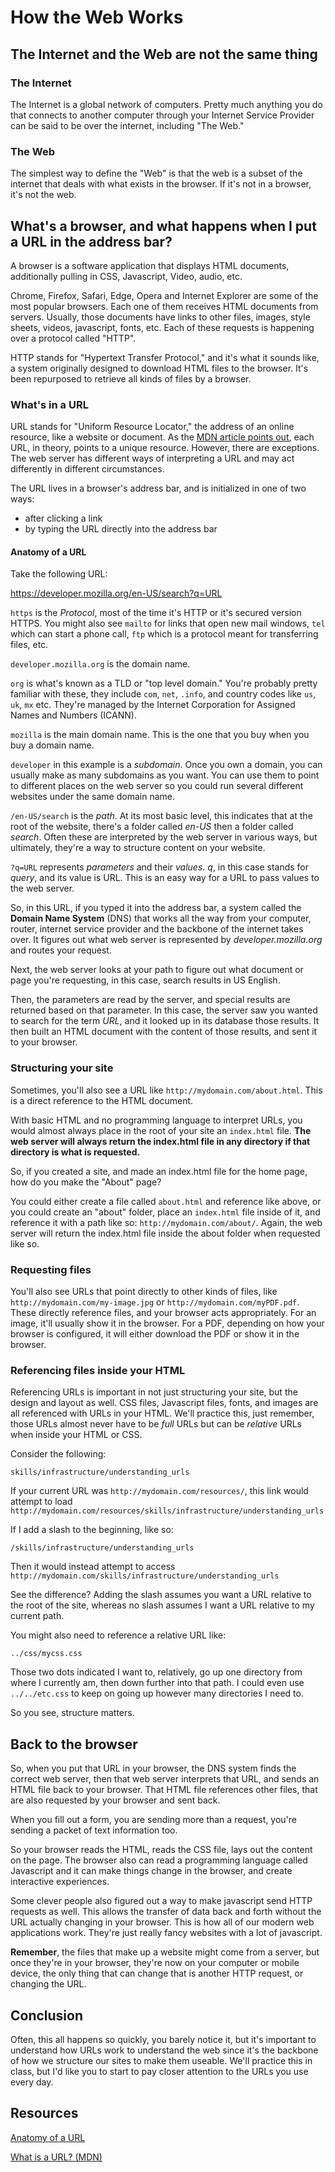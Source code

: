 # How the Web Works

## The Internet and the Web are not the same thing

### The Internet

The Internet is a global network of computers. Pretty much anything you do that connects to another computer through your Internet Service Provider can be said to be over the internet, including "The Web."

### The Web

The simplest way to define the "Web" is that the web is a subset of the internet that deals with what exists in the browser. If it's not in a browser, it's not the web. 

## What's a browser, and what happens when I put a URL in the address bar?

A browser is a software application that displays HTML documents, additionally pulling in CSS, Javascript, Video, audio, etc. 

Chrome, Firefox, Safari, Edge, Opera and Internet Explorer are some of the most popular browsers. Each one of them receives HTML documents from servers. Usually, those documents have links to other files, images, style sheets, videos, javascript, fonts, etc. Each of these requests is happening over a protocol called "HTTP". 

HTTP stands for "Hypertext Transfer Protocol," and it's what it sounds like, a system originally designed to download HTML files to the browser. It's been repurposed to retrieve all kinds of files by a browser. 

### What's in a URL

URL stands for "Uniform Resource Locator," the address of an online resource, like a website or document. As the [MDN article points out](https://developer.mozilla.org/en-US/docs/Learn/Common_questions/What_is_a_URL), each URL, in theory, points to a unique resource. However, there are exceptions. The web server has different ways of interpreting a URL and may act differently in different circumstances. 

The URL lives in a browser's address bar, and is initialized in one of two ways: 
- after clicking a link
- by typing the URL directly into the address bar

#### Anatomy of a URL

Take the following URL:

https://developer.mozilla.org/en-US/search?q=URL

`https` is the _Protocol_, most of the time it's HTTP or it's secured version HTTPS. You might also see `mailto` for links that open new mail windows, `tel` which can start a phone call, `ftp` which is a protocol meant for transferring files, etc.

`developer.mozilla.org` is the domain name. 

`org` is what's known as a TLD or "top level domain." You're probably pretty familiar with these, they include `com`, `net`, `.info`, and country codes like `us`, `uk`, `mx` etc. They're managed by the Internet Corporation for Assigned Names and Numbers (ICANN). 

`mozilla` is the main domain name. This is the one that you buy when you buy a domain name. 

`developer` in this example is a _subdomain_. Once you own a domain, you can usually make as many subdomains as you want. You can use them to point to different places on the web server so you could run several different websites under the same domain name. 

`/en-US/search` is the _path_. At its most basic level, this indicates that at the root of the website, there's a folder called _en-US_ then a folder called _search_. Often these are interpreted by the web server in various ways, but ultimately, they're a way to structure content on your website. 

`?q=URL` represents _parameters_ and their _values_. _q_, in this case stands for _query_, and its value is URL. This is an easy way for a URL to pass values to the web server. 

So, in this URL, if you typed it into the address bar, a system called the **Domain Name System** (DNS) that works all the way from your computer, router, internet service provider and the backbone of the internet takes over. It figures out what web server is represented by _developer.mozilla.org_ and routes your request. 

Next, the web server looks at your path to figure out what document or page you're requesting, in this case, search results in US English. 

Then, the parameters are read by the server, and special results are returned based on that parameter. In this case, the server saw you wanted to search for the term _URL_, and it looked up in its database those results. It then built an HTML document with the content of those results, and sent it to your browser. 

### Structuring your site

Sometimes, you'll also see a URL like `http://mydomain.com/about.html`. This is a direct reference to the HTML document.

With basic HTML and no programming language to interpret URLs, you would almost always place in the root of your site an `index.html` file. **The web server will always return the index.html file in any directory if that directory is what is requested.**

So, if you created a site, and made an index.html file for the home page, how do you make the "About" page? 

You could either create a file called `about.html` and reference like above, or you could create an "about" folder, place an `index.html` file inside of it, and reference it with a path like so: `http://mydomain.com/about/`. Again, the web server will return the index.html file inside the about folder when requested like so. 

### Requesting files

You'll also see URLs that point directly to other kinds of files, like `http://mydomain.com/my-image.jpg` or `http://mydomain.com/myPDF.pdf`. These directly reference files, and your browser acts appropriately. For an image, it'll usually show it in the browser. For a PDF, depending on how your browser is configured, it will either download the PDF or show it in the browser. 

### Referencing files inside your HTML

Referencing URLs is important in not just structuring your site, but the design and layout as well. CSS files, Javascript files, fonts, and images are all referenced with URLs in your HTML. We'll practice this, just remember, those URLs almost never have to be _full_ URLs but can be _relative_ URLs when inside your HTML or CSS.

Consider the following:

`skills/infrastructure/understanding_urls`

If your current URL was `http://mydomain.com/resources/`, this link would attempt to load `http://mydomain.com/resources/skills/infrastructure/understanding_urls`

If I add a slash to the beginning, like so:

`/skills/infrastructure/understanding_urls`

Then it would instead attempt to access `http://mydomain.com/skills/infrastructure/understanding_urls`

See the difference? Adding the slash assumes you want a URL relative to the root of the site, whereas no slash assumes I want a URL relative to my current path.

You might also need to reference a relative URL like:

`../css/mycss.css`

Those two dots indicated I want to, relatively, go up one directory from where I currently am, then down further into that path. I could even use `../../etc.css` to keep on going up however many directories I need to. 

So you see, structure matters.

## Back to the browser

So, when you put that URL in your browser, the DNS system finds the correct web server, then that web server interprets that URL, and sends an HTML file back to your browser. That HTML file references other files, that are also requested by your browser and sent back.

When you fill out a form, you are sending more than a request, you're sending a packet of text information too.

So your browser reads the HTML, reads the CSS file, lays out the content on the page. The browser also can read a programming language called Javascript and it can make things change in the browser, and create interactive experiences. 

Some clever people also figured out a way to make javascript send HTTP requests as well. This allows the transfer of data back and forth without the URL actually changing in your browser. This is how all of our modern web applications work. They're just really fancy websites with a lot of javascript.

**Remember**, the files that make up a website might come from a server, but once they're in your browser, they're now on your computer or mobile device, the only thing that can change that is another HTTP request, or changing the URL. 

## Conclusion

Often, this all happens so quickly, you barely notice it, but it's important to understand how URLs work to understand the web since it's the backbone of how we structure our sites to make them useable. We'll practice this in class, but I'd like you to start to pay closer attention to the URLs you use every day. 

## Resources

[Anatomy of a URL](https://doepud.co.uk/blog/anatomy-of-a-url)

[What is a URL? (MDN)](https://developer.mozilla.org/en-US/docs/Learn/Common_questions/What_is_a_URL)
